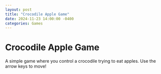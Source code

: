 ```yaml
---
layout: post
title: "Crocodile Apple Game"
date: 2024-11-23 14:00:00 -0400
categories: Games
---
```


# Crocodile Apple Game

A simple game where you control a crocodile trying to eat apples. Use the arrow keys to move!

<div id="crocodile-game-root"></div>

<script src="https://unpkg.com/react@18/umd/react.production.min.js"></script>
<script src="https://unpkg.com/react-dom@18/umd/react-dom.production.min.js"></script>
<script src="https://unpkg.com/@babel/standalone/babel.min.js"></script>

<script type="text/babel">
const CrocodileAppleGame = () => {
  const [crocodilePos, setCrocodilePos] = React.useState({ x: 50, y: 50 });
  const [applePos, setApplePos] = React.useState({ x: 200, y: 200 });
  const [isSnapping, setIsSnapping] = React.useState(false);
  const [jawAngle, setJawAngle] = React.useState(0);
  const [direction, setDirection] = React.useState('right');
  const [score, setScore] = React.useState(0);
  
  React.useEffect(() => {
    const moveSpeed = 8;
    
    const handleKeyPress = (e) => {
      const newPos = { ...crocodilePos };
      let newDirection = direction;
      
      switch(e.key) {
        case 'ArrowUp':
          newPos.y = Math.max(40, newPos.y - moveSpeed);
          break;
        case 'ArrowDown':
          newPos.y = Math.min(240, newPos.y + moveSpeed);
          break;
        case 'ArrowLeft':
          newPos.x = Math.max(40, newPos.x - moveSpeed);
          newDirection = 'left';
          break;
        case 'ArrowRight':
          newPos.x = Math.min(340, newPos.x + moveSpeed);
          newDirection = 'right';
          break;
        default:
          return;
      }
      
      setCrocodilePos(newPos);
      setDirection(newDirection);
    };
    
    window.addEventListener('keydown', handleKeyPress);
    return () => window.removeEventListener('keydown', handleKeyPress);
  }, [crocodilePos, direction]);
  
  React.useEffect(() => {
    const checkCollision = () => {
      const distance = Math.sqrt(
        Math.pow(crocodilePos.x - applePos.x, 2) + 
        Math.pow(crocodilePos.y - applePos.y, 2)
      );
      
      if (distance < 60 && !isSnapping) {
        setIsSnapping(true);
        setScore(s => s + 1);
        
        let frame = 0;
        const snapAnimation = setInterval(() => {
          frame++;
          if (frame <= 4) {
            setJawAngle(frame * 15);
          } else if (frame <= 12) {
            setJawAngle(Math.max(0, 60 - (frame - 4) * 7.5));
          }
          
          if (frame === 12) {
            clearInterval(snapAnimation);
            setIsSnapping(false);
            setJawAngle(0);
            const newX = Math.floor(Math.random() * 280) + 60;
            const newY = Math.floor(Math.random() * 180) + 60;
            setApplePos({ x: newX, y: newY });
          }
        }, 75);
      }
    };
    
    checkCollision();
  }, [crocodilePos, applePos, isSnapping]);

  return (
    <div style={{ display: 'flex', flexDirection: 'column', alignItems: 'center', gap: '1rem' }}>
      <div style={{ fontSize: '1.5rem', fontWeight: 'bold', color: '#276749' }}>Score: {score}</div>
      <div style={{ position: 'relative', width: '384px', height: '320px', borderRadius: '0.5rem', overflow: 'hidden', border: '4px solid #276749' }}>
        {/* Background */}
        <div style={{ 
          position: 'absolute', 
          inset: 0, 
          background: 'linear-gradient(180deg, #C6F6D5 0%, #9AE6B4 100%)'
        }}>
          <svg width="100%" height="100%" style={{ opacity: 0.2 }}>
            <pattern id="grass" x="0" y="0" width="20" height="20" patternUnits="userSpaceOnUse">
              <path d="M0,20 L10,0 L20,20" fill="none" stroke="darkgreen" strokeWidth="1"/>
              <path d="M-10,20 L0,0 L10,20" fill="none" stroke="darkgreen" strokeWidth="1"/>
              <path d="M10,20 L20,0 L30,20" fill="none" stroke="darkgreen" strokeWidth="1"/>
            </pattern>
            <rect width="100%" height="100%" fill="url(#grass)"/>
          </svg>
        </div>

        {/* Apple */}
        <svg 
          style={{ 
            position: 'absolute',
            left: applePos.x - 20,
            top: applePos.y - 20,
            filter: 'drop-shadow(3px 3px 3px rgba(0,0,0,0.3))',
            transition: 'all 0.2s'
          }}
          width="40" 
          height="40" 
          viewBox="0 0 40 40"
        >
          <path d="M20,4 C24,4 31,11 31,20 C31,29 25,36 20,36 C15,36 9,29 9,20 C9,11 16,4 20,4" 
            fill="#e53e3e" stroke="#742a2a" strokeWidth="1.5"/>
          <path d="M20,4 C20,4 21,1.5 22,0" stroke="#742a2a" strokeWidth="1.5"/>
          <path d="M17,9 Q20,12 23,9" stroke="#742a2a" strokeWidth="1.5" fill="none"/>
        </svg>

        {/* Crocodile */}
        <svg 
          style={{ 
            position: 'absolute',
            left: crocodilePos.x - 50,
            top: crocodilePos.y - 30,
            transform: `scaleX(${direction === 'left' ? -1 : 1})`,
            filter: 'drop-shadow(4px 4px 4px rgba(0,0,0,0.3))',
            transition: 'all 0.1s'
          }}
          width="100" 
          height="60" 
          viewBox="0 0 100 60"
        >
          {/* Body */}
          <path d="M20,30 Q50,20 80,30 Q90,30 96,24 Q90,36 80,36 Q50,46 20,36 Q10,36 4,30 Q10,24 20,30" 
            fill="#2f855a" stroke="#1a4731" strokeWidth="2"/>
          
          {/* Lower Jaw */}
          <path d="M80,30 Q90,30 96,24 L100,26 L96,28 L100,30 L96,32 L100,34 L96,36" 
            fill="#2f855a" stroke="#1a4731" strokeWidth="2"/>
          
          {/* Upper Jaw */}
          <g transform={`rotate(${-jawAngle} 80 30)`}>
            <path d="M80,30 Q90,30 96,24 L100,22 L96,24 L100,26 L96,28 L100,30"
              fill="#2f855a" stroke="#1a4731" strokeWidth="2"/>
            {/* Teeth */}
            <path d="M84,29 L86,26 L88,29 L90,26 L92,29 L94,26 L96,29" 
              fill="white" stroke="#1a4731" strokeWidth="1"/>
          </g>
          
          {/* Eye */}
          <circle cx="84" cy="28" r="3" fill="#1a4731"/>
          <circle cx="84" cy="28" r="1" fill="white"/>
          
          {/* Back spikes */}
          <path d="M30,24 L34,16 L40,22 L46,14 L52,20 L58,12 L64,18 L70,10 L76,16" 
            stroke="#1a4731" strokeWidth="2" fill="none"/>
          
          {/* Legs */}
          <path d="M30,36 Q34,44 40,36" stroke="#1a4731" strokeWidth="2" fill="none"/>
          <path d="M60,36 Q64,44 70,36" stroke="#1a4731" strokeWidth="2" fill="none"/>
          
          {/* Scales */}
          <path d="M30,32 Q34,30 38,32 M40,32 Q44,30 48,32 M50,32 Q54,30 58,32 M60,32 Q64,30 68,32"
            stroke="#1a4731" strokeWidth="1" fill="none"/>
        </svg>

        {/* Instructions */}
        <div style={{ 
          position: 'absolute', 
          bottom: '0.5rem', 
          left: '0.5rem',
          fontSize: '0.875rem',
          color: '#276749',
          backgroundColor: 'rgba(255,255,255,0.5)',
          padding: '0 0.5rem',
          borderRadius: '0.25rem'
        }}>
          Use arrow keys to move the crocodile
        </div>
      </div>
    </div>
  );
};

// Render the game
ReactDOM.render(
  <CrocodileAppleGame />,
  document.getElementById('crocodile-game-root')
);
</script>
